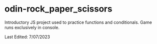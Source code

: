 # odin-rock_paper_scissors
Introductory JS project used to practice functions and conditionals. Game runs exclusively in console.

Last Edited: 7/07/2023